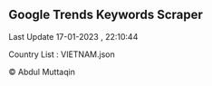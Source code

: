 

## Google Trends Keywords Scraper 
 
Last Update 17-01-2023 , 22:10:44

Country List :
VIETNAM.json



© Abdul Muttaqin 
